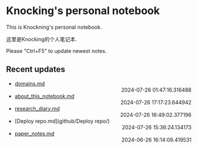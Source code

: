 
# Knocking's personal notebook

This is Knockning's personal notebook.

这里是Knocking的个人笔记本.

Please "Ctrl+F5" to update newest notes.

## Recent updates
- [domains.md](Web/domains/) <div style="text-align: right">2024-07-28 01:47:16.316488</div>
- [about_this_notebook.md](about_this_notebook/) <div style="text-align: right">2024-07-26 17:17:23.644942</div>
- [research_diary.md](papers/research_diary/) <div style="text-align: right">2024-07-26 16:49:02.377196</div>
- [Deploy repo.md](github/Deploy repo/) <div style="text-align: right">2024-07-26 15:36:24.134173</div>
- [paper_notes.md](papers/paper_notes/) <div style="text-align: right">2024-06-26 16:14:09.419531</div>
